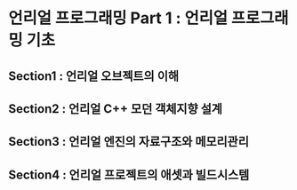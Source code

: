 # 언리얼 프로그래밍 Part 1 : 언리얼 프로그래밍 기초

## Section1 : 언리얼 오브젝트의 이해

## Section2 : 언리얼 C++ 모던 객체지향 설계

## Section3 : 언리얼 엔진의 자료구조와 메모리관리

## Section4 : 언리얼 프로젝트의 애셋과 빌드시스템




